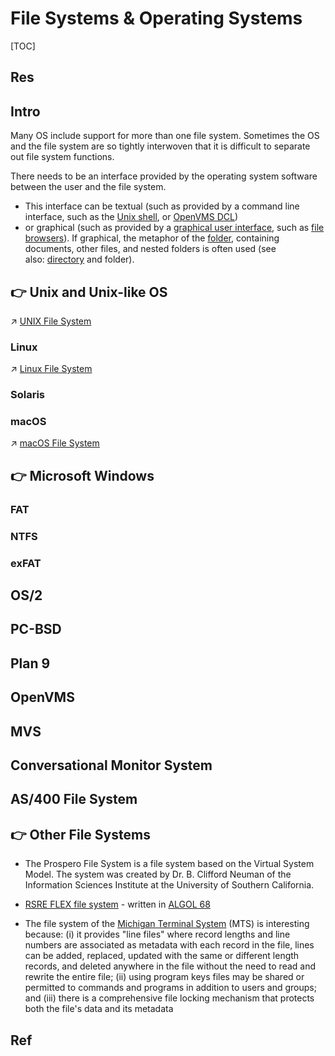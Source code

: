 # File Systems & Operating Systems

[TOC]



## Res


## Intro
Many OS include support for more than one file system. Sometimes the OS and the file system are so tightly interwoven that it is difficult to separate out file system functions.

There needs to be an interface provided by the operating system software between the user and the file system. 
- This interface can be textual (such as provided by a command line interface, such as the [Unix shell](https://en.wikipedia.org/wiki/Unix_shell "Unix shell"), or [OpenVMS DCL](https://en.wikipedia.org/wiki/DIGITAL_Command_Language "DIGITAL Command Language")) 
- or graphical (such as provided by a [graphical user interface](https://en.wikipedia.org/wiki/Graphical_user_interface "Graphical user interface"), such as [file browsers](https://en.wikipedia.org/wiki/File_browser "File browser")). If graphical, the metaphor of the [folder](https://en.wikipedia.org/wiki/Folder_(computing) "Folder (computing)"), containing documents, other files, and nested folders is often used (see also: [directory](https://en.wikipedia.org/wiki/Directory_(file_systems) "Directory (file systems)") and folder).



## 👉 Unix and Unix-like OS
↗ [UNIX File System](../../../../../../🥷🏼%20Operating%20System%20(Engineering)/UNIX%20Family/📌%20UNIX%20Basics/UNIX%20IO%20&%20Files%20Management/UNIX%20File%20System/UNIX%20File%20System.md)


### Linux
↗ [Linux File System](../../../../../../🥷🏼%20Operating%20System%20(Engineering)/Linux%20(Derived%20From%20UNIX%20Family)/🔩%20Linux%20Kernel/Linux%20IO%20&%20Files%20Management/🤔%20Linux%20File%20System/Linux%20File%20System.md)


### Solaris


### macOS
↗ [macOS File System](../../../../../../🥷🏼%20Operating%20System%20(Engineering)/Apple/macOS%20(Derived%20From%20UNIX%20Family)/📌%20macOS%20Basics/macOS%20IO%20&%20FIles%20Management/macOS%20File%20System/macOS%20File%20System.md)



## 👉 Microsoft Windows
### FAT

### NTFS

### exFAT



## OS/2


## PC-BSD

## Plan 9

## OpenVMS

## MVS


## Conversational Monitor System


## AS/400 File System


## 👉 Other File Systems
- The Prospero File System is a file system based on the Virtual System Model. The system was created by Dr. B. Clifford Neuman of the Information Sciences Institute at the University of Southern California.

- [RSRE FLEX file system](https://en.wikipedia.org/wiki/Flex_machine#RSRE_FLEX_Computer_System "Flex machine") - written in [ALGOL 68](https://en.wikipedia.org/wiki/ALGOL_68 "ALGOL 68")

- The file system of the [Michigan Terminal System](https://en.wikipedia.org/wiki/Michigan_Terminal_System "Michigan Terminal System") (MTS) is interesting because: (i) it provides "line files" where record lengths and line numbers are associated as metadata with each record in the file, lines can be added, replaced, updated with the same or different length records, and deleted anywhere in the file without the need to read and rewrite the entire file; (ii) using program keys files may be shared or permitted to commands and programs in addition to users and groups; and (iii) there is a comprehensive file locking mechanism that protects both the file's data and its metadata



## Ref
[👍 File system | Wikipedia]: https://en.wikipedia.org/wiki/File_system#
[List of File Systems | Wikipedia]: https://en.wikipedia.org/wiki/List_of_file_systems

